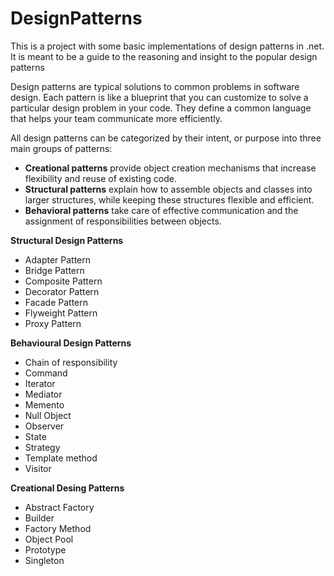 # DesignPatterns
This is a project with some basic implementations of design patterns in .net.  It is meant to be a guide to the reasoning and insight to the popular design patterns

Design patterns are typical solutions to common problems in software design. Each pattern is like a blueprint that you can customize to solve a particular design problem in your code.
They define a common language that helps your team communicate more efficiently.

All design patterns can be categorized by their intent, or purpose into three main groups of patterns:
   * **Creational patterns** provide object creation mechanisms that increase flexibility and reuse of existing code.
   * **Structural patterns** explain how to assemble objects and classes into larger structures, while keeping these structures flexible and efficient.
   * **Behavioral patterns** take care of effective communication and the assignment of responsibilities between objects.
   
**Structural Design Patterns**
  * Adapter Pattern
  * Bridge Pattern
  * Composite Pattern
  * Decorator Pattern
  * Facade Pattern
  * Flyweight Pattern
  * Proxy Pattern

**Behavioural Design Patterns**
  * Chain of responsibility
  * Command
  * Iterator
  * Mediator
  * Memento
  * Null Object
  * Observer
  * State
  * Strategy
  * Template method
  * Visitor

**Creational Desing Patterns**
  * Abstract Factory
  * Builder
  * Factory Method
  * Object Pool
  * Prototype
  * Singleton
